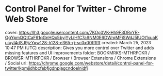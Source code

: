 # Control Panel for Twitter - Chrome Web Store

cover: https://lh3.googleusercontent.com/7KOg0VK-Hh9F3DRvYR-GgYpmQQtCaF61qGnHQx5byjYyLiHfC7a9NM0E6DWrqMFiSWdJ5IUOt1xuaKuiuyl4dSJ9jzY=w128-h128-e365-rj-sc0x00ffffff
created: March 25, 2023 10:47 PM (UTC)
description: Gives you more control over Twitter and adds missing features and UI improvements
folder: BOOKMRKS-MTHRFCKR / BROWSR-MTHRFCKR / Browser / Browser Extensions / Chrome Extensions / Social
url: https://chrome.google.com/webstore/detail/control-panel-for-twitter/kpmjjdhbcfebfjgdnpjagcndoelnidfj